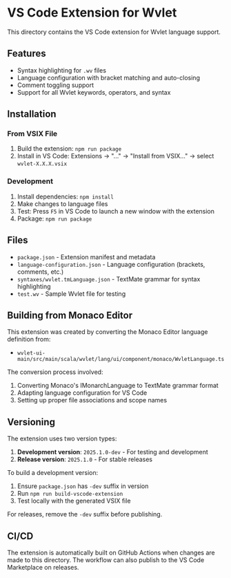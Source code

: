 # VS Code Extension for Wvlet

This directory contains the VS Code extension for Wvlet language support.

## Features

- Syntax highlighting for `.wv` files
- Language configuration with bracket matching and auto-closing
- Comment toggling support
- Support for all Wvlet keywords, operators, and syntax

## Installation

### From VSIX File

1. Build the extension: `npm run package`
2. Install in VS Code: Extensions → "..." → "Install from VSIX..." → select `wvlet-X.X.X.vsix`

### Development

1. Install dependencies: `npm install`
2. Make changes to language files
3. Test: Press `F5` in VS Code to launch a new window with the extension
4. Package: `npm run package`

## Files

- `package.json` - Extension manifest and metadata
- `language-configuration.json` - Language configuration (brackets, comments, etc.)
- `syntaxes/wvlet.tmLanguage.json` - TextMate grammar for syntax highlighting
- `test.wv` - Sample Wvlet file for testing

## Building from Monaco Editor

This extension was created by converting the Monaco Editor language definition from:
- `wvlet-ui-main/src/main/scala/wvlet/lang/ui/component/monaco/WvletLanguage.ts`

The conversion process involved:
1. Converting Monaco's IMonarchLanguage to TextMate grammar format
2. Adapting language configuration for VS Code
3. Setting up proper file associations and scope names

## Versioning

The extension uses two version types:

1. **Development version**: `2025.1.0-dev` - For testing and development
2. **Release version**: `2025.1.0` - For stable releases

To build a development version:
1. Ensure `package.json` has `-dev` suffix in version
2. Run `npm run build-vscode-extension`
3. Test locally with the generated VSIX file

For releases, remove the `-dev` suffix before publishing.

## CI/CD

The extension is automatically built on GitHub Actions when changes are made to this directory. The workflow can also publish to the VS Code Marketplace on releases.